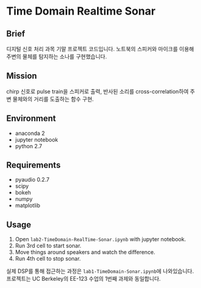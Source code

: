 # Time Domain Realtime Sonar

## Brief
디지털 신호 처리 과목 기말 프로젝트 코드입니다. 노트북의 스피커와 마이크를 이용해 주변의 물체를 탐지하는 소나를 구현했습니다.

## Mission
chirp 신호로 pulse train을 스피커로 출력, 반사된 소리를 cross-correlation하여 주변 물체와의 거리를 도출하는 함수 구현.

## Environment
 - anaconda 2
 - jupyter notebook
 - python 2.7

## Requirements
 - pyaudio 0.2.7
 - scipy
 - bokeh
 - numpy
 - matplotlib

## Usage
1. Open `lab2-TimeDomain-RealTime-Sonar.ipynb` with jupyter notebook.
2. Run 3rd cell to start sonar.
3. Move things around speakers and watch the difference.
4. Run 4th cell to stop sonar.

실제 DSP를 통해 접근하는 과정은 `lab1-TimeDomain-Sonar.ipynb`에 나와있습니다.   
프로젝트는 UC Berkeley의 EE-123 수업의 1번째 과제와 동일합니다.
